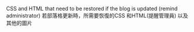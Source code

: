 CSS and HTML that need to be restored if the blog is updated (remind administrator)
若部落格更新時，所需要恢復的CSS 和HTML(提醒管理員)
以及其他的圖片
